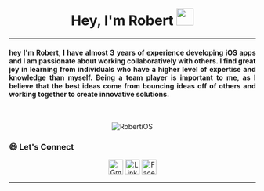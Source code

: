 
<h1 align="center">Hey, I'm Robert <img src="https://media.giphy.com/media/hvRJCLFzcasrR4ia7z/giphy.gif" width="35"></h1>

<hr/>
<h4 align="Justify">
hey I'm Robert, I have almost 3 years of experience developing iOS apps and I am passionate about working collaboratively with others. I find great joy in learning from individuals who have a higher level of expertise and knowledge than myself. Being a team player is important to me, as I believe that the best ideas come from bouncing ideas off of others and working together to create innovative solutions.

</h4>
<br>
<p align="center"> <img src="https://komarev.com/ghpvc/?username=RobertiOS&label=Profile%20views&color=0e75b6&style=plastic" alt="RobertiOS" /> </p>



### 😄 Let's Connect
<p align="center">
	<a href="mailto:robert.ios.developer@gmail.com"><img src="https://cdn3.iconfinder.com/data/icons/logos-brands-3/24/logo_brand_brands_logos_gmail-128.png" width = 30 alt="Gmail"/></a>
	<a href="https://www.linkedin.com/in/robertocz/"><img src="https://cdn2.iconfinder.com/data/icons/social-media-2285/512/1_Linkedin_unofficial_colored_svg-128.png" width = 30 alt="LinkedIn"/></a>
	<a href="https://www.facebook.com/TheRealRider69"><img src="https://cdn1.iconfinder.com/data/icons/social-media-2285/512/Colored_Facebook3_svg-128.png" width = 30 alt="Facebook"/></a>
	
</p>

<hr/>









